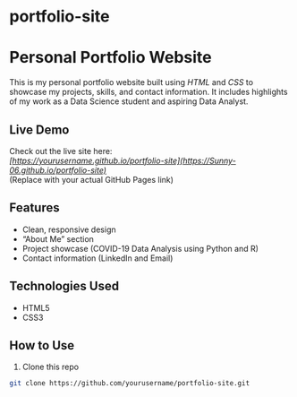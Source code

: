 # portfolio-site
# Personal Portfolio Website

This is my personal portfolio website built using *HTML* and *CSS* to showcase my projects, skills, and contact information. It includes highlights of my work as a Data Science student and aspiring Data Analyst.

## Live Demo

Check out the live site here:  
*[https://yourusername.github.io/portfolio-site](https://Sunny-06.github.io/portfolio-site)*  
(Replace with your actual GitHub Pages link)

## Features

- Clean, responsive design
- “About Me” section
- Project showcase (COVID-19 Data Analysis using Python and R)
- Contact information (LinkedIn and Email)

## Technologies Used

- HTML5
- CSS3

## How to Use

1. Clone this repo  
```bash
git clone https://github.com/yourusername/portfolio-site.git
